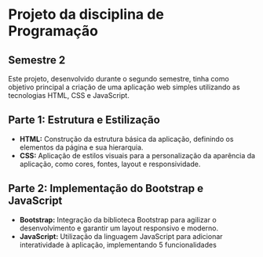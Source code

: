 # Projeto da disciplina de Programação

## Semestre 2

Este projeto, desenvolvido durante o segundo semestre, tinha como objetivo principal a criação de uma aplicação web simples utilizando as tecnologias HTML, CSS e JavaScript.

## Parte 1: Estrutura e Estilização

* **HTML:** Construção da estrutura básica da aplicação, definindo os elementos da página e sua hierarquia.
* **CSS:** Aplicação de estilos visuais para a personalização da aparência da aplicação, como cores, fontes, layout e responsividade.

## Parte 2: Implementação do Bootstrap e JavaScript

* **Bootstrap:** Integração da biblioteca Bootstrap para agilizar o desenvolvimento e garantir um layout responsivo e moderno.
* **JavaScript:** Utilização da linguagem JavaScript para adicionar interatividade à aplicação, implementando 5 funcionalidades